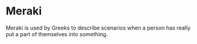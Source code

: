 # Meraki
Meraki is used by Greeks to describe scenarios when a person has really put a part of themselves into something.
